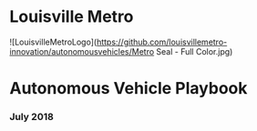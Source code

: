# Louisville Metro
  
![LouisvilleMetroLogo](https://github.com/louisvillemetro-innovation/autonomousvehicles/Metro Seal - Full Color.jpg)
  
  
# Autonomous Vehicle Playbook
  
### July 2018
